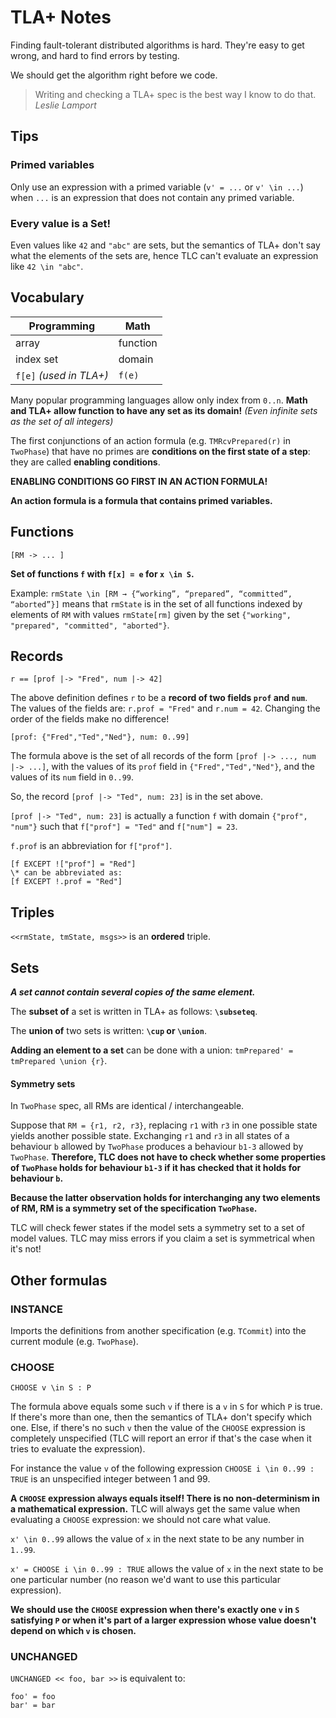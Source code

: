 TLA+ Notes
======



Finding fault-tolerant distributed algorithms is hard.
They're easy to get wrong, and hard to find errors by testing.

We should get the algorithm right before we code.

> Writing and checking a TLA+ spec is the best way I know to do that. _Leslie Lamport_



## Tips

### Primed variables

Only use an expression with a primed variable (`v' = ...` or `v' \in ...`) when `...` is an expression that does not contain any primed variable.

### Every value is a Set!

Even values like `42` and `"abc"` are sets, but the semantics of TLA+ don't say what the elements of the sets are, hence TLC can't evaluate an expression like `42 \in "abc"`.



## Vocabulary

| Programming             | Math     |
| ----------------------- | -------- |
| array                   | function |
| index set               | domain   |
| `f[e]` _(used in TLA+)_ | `f(e)`   |

Many popular programming languages allow only index from `0..n`.
**Math and TLA+ allow function to have any set as its domain!** _(Even infinite sets as the set of all integers)_

The first conjunctions of an action formula (e.g. `TMRcvPrepared(r)` in `TwoPhase`) that have no primes are **conditions on the first state of a step**: they are called **enabling conditions**.

**ENABLING CONDITIONS GO FIRST IN AN ACTION FORMULA!**

**An action formula is a formula that contains primed variables.**



## Functions

```
[RM -> ... ]
```

**Set of functions `f` with `f[x] = e` for `x \in S`.**

Example: `rmState \in [RM → {“working”, “prepared”, “committed”, “aborted”}]` means that `rmState` is in the set of all functions indexed by elements of `RM` with values `rmState[rm]` given by the set `{"working", "prepared", "committed", "aborted"}`.



## Records

```
r == [prof |-> "Fred", num |-> 42]
```

The above definition defines `r` to be a **record of two fields `prof` and `num`**.
The values of the fields are: `r.prof = "Fred"` and `r.num = 42`. 
Changing the order of the fields make no difference! 



```tla+
[prof: {"Fred","Ted","Ned"}, num: 0..99]
```

The formula above is the set of all records of the form `[prof |-> ..., num |-> ...]`, with the values of its `prof` field in `{"Fred","Ted","Ned"}`,  and the values of its `num` field in `0..99`.

So, the record `[prof |-> "Ted", num: 23]` is in the set above.

`[prof |-> "Ted", num: 23]` is actually a function `f` with domain `{"prof", "num"}` such that `f["prof"] = "Ted"` and `f["num"] = 23`.

`f.prof` is an abbreviation for `f["prof"]`.

```
[f EXCEPT !["prof"] = "Red"]
\* can be abbreviated as:
[f EXCEPT !.prof = "Red"]
```



## Triples

```<<rmState, tmState, msgs>>``` is an **ordered** triple.




## Sets

***A set cannot contain several copies of the same element.***

The **subset of** a set is written in TLA+ as follows: **`\subseteq`**.

The **union of** two sets is written: **`\cup` or `\union`**.

**Adding an element to a set** can be done with a union: `tmPrepared' = tmPrepared \union {r}`.

#### Symmetry sets

In `TwoPhase` spec, all RMs are identical / interchangeable.

Suppose that `RM = {r1, r2, r3}`, replacing `r1` with `r3` in one possible state yields another possible state. Exchanging `r1` and `r3` in all states of a behaviour `b` allowed by `TwoPhase` produces a behaviour `b1-3` allowed by `TwoPhase`. **Therefore, TLC does not have to check whether some properties of `TwoPhase` holds for behaviour `b1-3` if it has checked that it holds for behaviour `b`.**

**Because the latter observation holds for interchanging any two elements of RM, RM is a symmetry set of the specification `TwoPhase`.**

TLC will check fewer states if the model sets a symmetry set to a set of model values.
TLC may miss errors if you claim a set is symmetrical when it's not!



## Other formulas

### INSTANCE

Imports the definitions from another specification (e.g. `TCommit`) into the current module (e.g. `TwoPhase`).

### CHOOSE

```
CHOOSE v \in S : P
```

The formula above equals some such `v` if there is  a `v` in `S` for which `P` is true. If there's more than one, then the semantics of TLA+ don't specify which one. Else, if there's no such `v` then the value of the `CHOOSE` expression is completely unspecified (TLC will report an error if that's the case when it tries to evaluate the expression).

For instance the value `v` of the following expression `CHOOSE i \in 0..99 : TRUE` is an unspecified integer between 1 and 99.

**A `CHOOSE` expression always equals itself! There is no non-determinism in a mathematical expression.** TLC will always get the same value when evaluating a `CHOOSE` expression: we should not care what value.

`x' \in 0..99` allows the value of `x` in the next state to be any number in `1..99`.

`x' = CHOOSE i \in 0..99 : TRUE` allows the value of `x` in the next state to be one particular number (no reason we'd want to use this particular expression).

**We should use the `CHOOSE` expression when there's exactly one `v` in `S` satisfying `P` or when it's part of a larger expression whose value doesn't depend on which `v` is chosen.**

### UNCHANGED

`UNCHANGED << foo, bar >>` is equivalent to:

```
foo' = foo
bar' = bar
```







